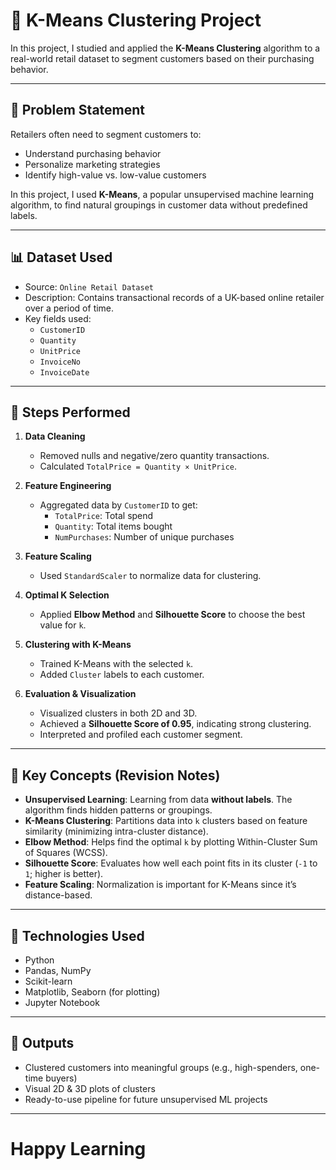 # 🧠 K-Means Clustering Project

In this project, I studied and applied the **K-Means Clustering** algorithm to a real-world retail dataset to segment customers based on their purchasing behavior.

---

## 📌 Problem Statement

Retailers often need to segment customers to:
- Understand purchasing behavior
- Personalize marketing strategies
- Identify high-value vs. low-value customers

In this project, I used **K-Means**, a popular unsupervised machine learning algorithm, to find natural groupings in customer data without predefined labels.

---

## 📊 Dataset Used

- Source: `Online Retail Dataset`
- Description: Contains transactional records of a UK-based online retailer over a period of time.
- Key fields used:
  - `CustomerID`
  - `Quantity`
  - `UnitPrice`
  - `InvoiceNo`
  - `InvoiceDate`

---

## 🔧 Steps Performed

1. **Data Cleaning**
   - Removed nulls and negative/zero quantity transactions.
   - Calculated `TotalPrice = Quantity × UnitPrice`.

2. **Feature Engineering**
   - Aggregated data by `CustomerID` to get:
     - `TotalPrice`: Total spend
     - `Quantity`: Total items bought
     - `NumPurchases`: Number of unique purchases

3. **Feature Scaling**
   - Used `StandardScaler` to normalize data for clustering.

4. **Optimal K Selection**
   - Applied **Elbow Method** and **Silhouette Score** to choose the best value for `k`.

5. **Clustering with K-Means**
   - Trained K-Means with the selected `k`.
   - Added `Cluster` labels to each customer.

6. **Evaluation & Visualization**
   - Visualized clusters in both 2D and 3D.
   - Achieved a **Silhouette Score of 0.95**, indicating strong clustering.
   - Interpreted and profiled each customer segment.

---

## 📘 Key Concepts (Revision Notes)

- **Unsupervised Learning**: Learning from data **without labels**. The algorithm finds hidden patterns or groupings.
- **K-Means Clustering**: Partitions data into `k` clusters based on feature similarity (minimizing intra-cluster distance).
- **Elbow Method**: Helps find the optimal `k` by plotting Within-Cluster Sum of Squares (WCSS).
- **Silhouette Score**: Evaluates how well each point fits in its cluster (`-1` to `1`; higher is better).
- **Feature Scaling**: Normalization is important for K-Means since it’s distance-based.

---

## 🧪 Technologies Used

- Python
- Pandas, NumPy
- Scikit-learn
- Matplotlib, Seaborn (for plotting)
- Jupyter Notebook

---

## 📎 Outputs

- Clustered customers into meaningful groups (e.g., high-spenders, one-time buyers)
- Visual 2D & 3D plots of clusters
- Ready-to-use pipeline for future unsupervised ML projects

---

# Happy Learning

